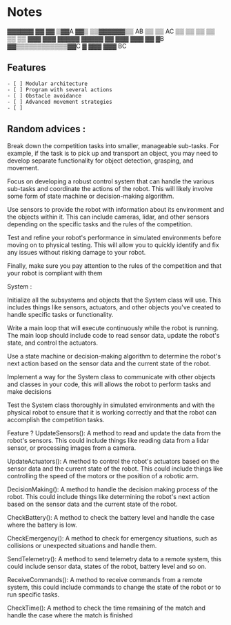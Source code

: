 # Notes

<!-->
                                               
                          ▓▓▓▓▓▓                            
                          ▓▓  ▓▓                            
                         ▒▓▓A ▓▓▒                           
                        ▒▒▓▓▓▓▓▓▒▒                          
                  AB   ▒▒        ▒▒   AC                    
                      ▒▒          ▒▒                        
                     ▒▒            ▒▒                       
                    ▒▒              ▒▒                      
                   ▓▓▓              ▓▓▓                     
                  ▓▓▓▓▓            ▓▓▓▓▓                    
                 ▓▓  ▓▓▓          ▓▓▓  ▓▓                   
                  ▓B ▓▓▒▒▒▒▒▒▒▒▒▒▒▒▓▓C ▓                    
                   ▓▓▓              ▓▓▓                     
                                                            
                             BC                             
   
                                                            
</-->

## Features
    - [ ] Modular architecture
    - [ ] Program with several actions
    - [ ] Obstacle avoidance
    - [ ] Advanced movement strategies
    - [ ] 


## Random advices : 

Break down the competition tasks into smaller, manageable sub-tasks. For example, if the task is to pick up and transport an object, you may need to develop separate functionality for object detection, grasping, and movement.

Focus on developing a robust control system that can handle the various sub-tasks and coordinate the actions of the robot. This will likely involve some form of state machine or decision-making algorithm.

Use sensors to provide the robot with information about its environment and the objects within it. This can include cameras, lidar, and other sensors depending on the specific tasks and the rules of the competition.

Test and refine your robot's performance in simulated environments before moving on to physical testing. This will allow you to quickly identify and fix any issues without risking damage to your robot.

Finally, make sure you pay attention to the rules of the competition and that your robot is compliant with them



System : 

Initialize all the subsystems and objects that the System class will use. This includes things like sensors, actuators, and other objects you've created to handle specific tasks or functionality.

Write a main loop that will execute continuously while the robot is running. The main loop should include code to read sensor data, update the robot's state, and control the actuators.

Use a state machine or decision-making algorithm to determine the robot's next action based on the sensor data and the current state of the robot.

Implement a way for the System class to communicate with other objects and classes in your code, this will allows the robot to perform tasks and make decisions

Test the System class thoroughly in simulated environments and with the physical robot to ensure that it is working correctly and that the robot can accomplish the competition tasks.


Feature ? 
UpdateSensors(): A method to read and update the data from the robot's sensors. This could include things like reading data from a lidar sensor, or processing images from a camera.

UpdateActuators(): A method to control the robot's actuators based on the sensor data and the current state of the robot. This could include things like controlling the speed of the motors or the position of a robotic arm.

DecisionMaking(): A method to handle the decision making process of the robot. This could include things like determining the robot's next action based on the sensor data and the current state of the robot.

CheckBattery(): A method to check the battery level and handle the case where the battery is low.

CheckEmergency(): A method to check for emergency situations, such as collisions or unexpected situations and handle them.

SendTelemetry(): A method to send telemetry data to a remote system, this could include sensor data, states of the robot, battery level and so on.

ReceiveCommands(): A method to receive commands from a remote system, this could include commands to change the state of the robot or to run specific tasks.

CheckTime(): A method to check the time remaining of the match and handle the case where the match is finished